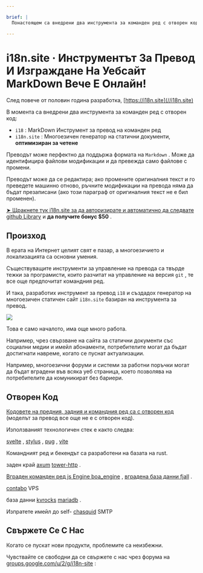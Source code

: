 ```yaml
---

brief: |
  Понастоящем са внедрени два инструмента за команден ред с отворен код: i18 (инструмент за превод на команден ред MarkDown) и i18n.site (генератор на многоезичен сайт за статичен документ)

---
```



# i18n.site · Инструментът За Превод И Изграждане На Уебсайт MarkDown Вече Е Онлайн!

След повече от половин година разработка, [https://i18n.site](//i18n.site)

В момента са внедрени два инструмента за команден ред с отворен код:

* `i18` : MarkDown Инструмент за превод на команден ред
* `i18n.site` : Многоезичен генератор на статични документи, **оптимизиран за четене**

Преводът може перфектно да поддържа формата на `Markdown` . Може да идентифицира файлови модификации и да превежда само файлове с промени.

Преводът може да се редактира; ако промените оригиналния текст и го преведете машинно отново, ръчните модификации на превода няма да бъдат презаписани (ако този параграф от оригиналния текст не е бил променен).

[➤ Щракнете тук i18n.site за да авторизирате и автоматично да следвате github Library](https://github.com/login/oauth/authorize?client_id=Ov23liuGAmK0plc9FgB3&amp;scope=user:email,user:follow,public_repo) и **да получите бонус $50** .

## Произход

В ерата на Интернет целият свят е пазар, а многоезичието и локализацията са основни умения.

Съществуващите инструменти за управление на превода са твърде тежки за програмисти, които разчитат на управление на версия `git` , те все още предпочитат командния ред.

И така, разработих инструмент за превод `i18` и създадох генератор на многоезичен статичен сайт `i18n.site` базиран на инструмента за превод.

![](https://p.3ti.site/1723777556.avif)

Това е само началото, има още много работа.

Например, чрез свързване на сайта за статични документи със социални медии и имейл абонаменти, потребителите могат да бъдат достигнати навреме, когато се пуснат актуализации.

Например, многоезични форуми и системи за работни поръчки могат да бъдат вградени във всяка уеб страница, което позволява на потребителите да комуникират без бариери.

## Отворен Код

[Кодовете на предния, задния и командния ред са с отворен код](https://i18n.site/i18n.site/c/src) (моделът за превод все още не е с отворен код).

Използваният технологичен стек е както следва:

[svelte](https://svelte.dev) , [stylus](https://stylus-lang.com) , [pug](https://github.com/pugjs/pug) , [vite](https://github.com/vitejs/vite)

Командният ред и бекендът са разработени на базата на rust.

заден край [axum](https://github.com/tokio-rs/axum) [tower-http](https://github.com/tower-rs/tower-http/releases) .

[Вграден команден ред js Engine boa_engine](https://docs.rs/boa_engine) , [вградена база данни fjall](https://github.com/fjall-rs/fjall) .

[contabo](https://my.contabo.com) VPS

база данни [kvrocks](https://kvrocks.apache.org) [mariadb](https://mariadb.org) .

Изпратете имейл до self- [chasquid](https://github.com/albertito/chasquid) SMTP

## Свържете Се С Нас

Когато се пускат нови продукти, проблемите са неизбежни.

Чувствайте се свободни да се свържете с нас чрез форума на [groups.google.com/u/2/g/i18n-site](https://groups.google.com/u/2/g/i18n-site) :